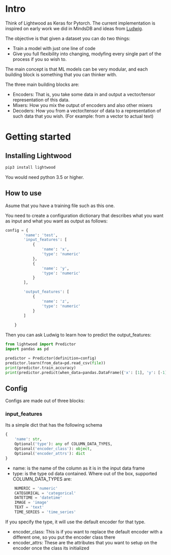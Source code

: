 # Intro

Think of Lightwood as Keras for Pytorch. The current implementation is inspired on early work we did in MindsDB and ideas from [Ludwig](https://github.com/uber/ludwig).

The objective is that given a dataset you can do two things:

- Train a model with just one line of code
- Give you full flexibility into changing, modyfing every single part of the process if you so wish to.

The main concept is that ML models can be very modular, and each building block is something that you can thinker with.

The three main building blocks are:

- Encoders: That is, you take some data in and output a vector/tensor representation of this data.
- Mixers: How you mix the output of encoders and also other mixers
- Decoders: How you from a vector/tensor of data to a representation of such data that you wish. (For example: from a vector to actual text)


# Getting started

## Installing Lightwood

```python
pip3 install lightwood
```

You would need python 3.5 or higher.


## How to use

Asume that you have a training file such as this one.

You need to create a configuration dictionary that describes what you want as input and what you want as output as follows:

```python
config = {
        'name': 'test',
        'input_features': [
            {
                'name': 'x',
                'type': 'numeric'
            },
            {
                'name': 'y',
                'type': 'numeric'
            }
        ],

        'output_features': [
            {
                'name': 'z',
                'type': 'numeric'
            }
        ]
        
    }
```

Then you can ask Ludwig to learn how to predict the output_features:

```python
from lightwood import Predictor
import pandas as pd

predictor = Predictor(definition=config)
predictor.learn(from_data=pd.read_csv(file))
print(predictor.train_accuracy)
print(predictor.predict(when_data=pandas.DataFrame({'x': [1], 'y': [-1]})))

```

## Config 

Configs are made out of three blocks:

### input_features

Its a simple dict that has the following schema

```python
{
    'name': str,
    Optional('type'): any of COLUMN_DATA_TYPES,
    Optional('encoder_class'): object,
    Optional('encoder_attrs'): dict
}
```

* name: is the name of the column as it is in the input data frame
* type: is the type od data contained. Where out of the box, supported COLUMN_DATA_TYPES are:

```python
    NUMERIC = 'numeric'
    CATEGORICAL = 'categorical'
    DATETIME = 'datetime'
    IMAGE = 'image'
    TEXT = 'text'
    TIME_SERIES = 'time_series'
```

If you specify the type, it will use the default encoder for that type. 

* encoder_class: This is if you want to replace the default encoder with a different one, so you put the encoder class there
* encoder_attrs: These are the attributes that you want to setup on the encoder once the class its initialized 




